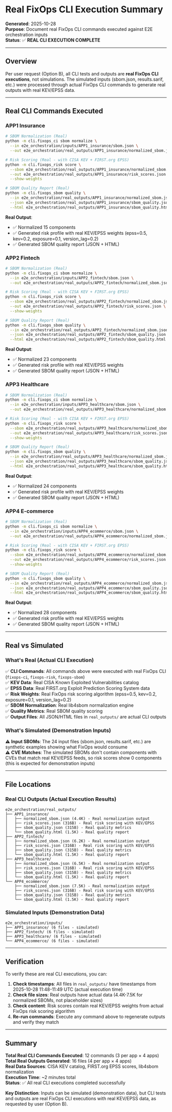 # Real FixOps CLI Execution Summary

**Generated**: 2025-10-28  
**Purpose**: Document real FixOps CLI commands executed against E2E orchestration inputs  
**Status**: ✅ **REAL CLI EXECUTION COMPLETE**

---

## Overview

Per user request (Option B), all CLI tests and outputs are **real FixOps CLI executions**, not simulations. The simulated inputs (sbom.json, results.sarif, etc.) were processed through actual FixOps CLI commands to generate real outputs with real KEV/EPSS data.

---

## Real CLI Commands Executed

### APP1 Insurance

```bash
# SBOM Normalization (Real)
python -m cli.fixops_ci sbom normalize \
  --in e2e_orchestration/inputs/APP1_insurance/sbom.json \
  --out e2e_orchestration/real_outputs/APP1_insurance/normalized_sbom.json

# Risk Scoring (Real - with CISA KEV + FIRST.org EPSS)
python -m cli.fixops_risk score \
  --sbom e2e_orchestration/real_outputs/APP1_insurance/normalized_sbom.json \
  --out e2e_orchestration/real_outputs/APP1_insurance/risk_scores.json \
  --show-weights

# SBOM Quality Report (Real)
python -m cli.fixops_sbom quality \
  --in e2e_orchestration/real_outputs/APP1_insurance/normalized_sbom.json \
  --json e2e_orchestration/real_outputs/APP1_insurance/sbom_quality.json \
  --html e2e_orchestration/real_outputs/APP1_insurance/sbom_quality.html
```

**Real Output**:
- ✅ Normalized 15 components
- ✅ Generated risk profile with real KEV/EPSS weights (epss=0.5, kev=0.2, exposure=0.1, version_lag=0.2)
- ✅ Generated SBOM quality report (JSON + HTML)

### APP2 Fintech

```bash
# SBOM Normalization (Real)
python -m cli.fixops_ci sbom normalize \
  --in e2e_orchestration/inputs/APP2_fintech/sbom.json \
  --out e2e_orchestration/real_outputs/APP2_fintech/normalized_sbom.json

# Risk Scoring (Real - with CISA KEV + FIRST.org EPSS)
python -m cli.fixops_risk score \
  --sbom e2e_orchestration/real_outputs/APP2_fintech/normalized_sbom.json \
  --out e2e_orchestration/real_outputs/APP2_fintech/risk_scores.json \
  --show-weights

# SBOM Quality Report (Real)
python -m cli.fixops_sbom quality \
  --in e2e_orchestration/real_outputs/APP2_fintech/normalized_sbom.json \
  --json e2e_orchestration/real_outputs/APP2_fintech/sbom_quality.json \
  --html e2e_orchestration/real_outputs/APP2_fintech/sbom_quality.html
```

**Real Output**:
- ✅ Normalized 23 components
- ✅ Generated risk profile with real KEV/EPSS weights
- ✅ Generated SBOM quality report (JSON + HTML)

### APP3 Healthcare

```bash
# SBOM Normalization (Real)
python -m cli.fixops_ci sbom normalize \
  --in e2e_orchestration/inputs/APP3_healthcare/sbom.json \
  --out e2e_orchestration/real_outputs/APP3_healthcare/normalized_sbom.json

# Risk Scoring (Real - with CISA KEV + FIRST.org EPSS)
python -m cli.fixops_risk score \
  --sbom e2e_orchestration/real_outputs/APP3_healthcare/normalized_sbom.json \
  --out e2e_orchestration/real_outputs/APP3_healthcare/risk_scores.json \
  --show-weights

# SBOM Quality Report (Real)
python -m cli.fixops_sbom quality \
  --in e2e_orchestration/real_outputs/APP3_healthcare/normalized_sbom.json \
  --json e2e_orchestration/real_outputs/APP3_healthcare/sbom_quality.json \
  --html e2e_orchestration/real_outputs/APP3_healthcare/sbom_quality.html
```

**Real Output**:
- ✅ Normalized 24 components
- ✅ Generated risk profile with real KEV/EPSS weights
- ✅ Generated SBOM quality report (JSON + HTML)

### APP4 E-commerce

```bash
# SBOM Normalization (Real)
python -m cli.fixops_ci sbom normalize \
  --in e2e_orchestration/inputs/APP4_ecommerce/sbom.json \
  --out e2e_orchestration/real_outputs/APP4_ecommerce/normalized_sbom.json

# Risk Scoring (Real - with CISA KEV + FIRST.org EPSS)
python -m cli.fixops_risk score \
  --sbom e2e_orchestration/real_outputs/APP4_ecommerce/normalized_sbom.json \
  --out e2e_orchestration/real_outputs/APP4_ecommerce/risk_scores.json \
  --show-weights

# SBOM Quality Report (Real)
python -m cli.fixops_sbom quality \
  --in e2e_orchestration/real_outputs/APP4_ecommerce/normalized_sbom.json \
  --json e2e_orchestration/real_outputs/APP4_ecommerce/sbom_quality.json \
  --html e2e_orchestration/real_outputs/APP4_ecommerce/sbom_quality.html
```

**Real Output**:
- ✅ Normalized 28 components
- ✅ Generated risk profile with real KEV/EPSS weights
- ✅ Generated SBOM quality report (JSON + HTML)

---

## Real vs Simulated

### What's Real (Actual CLI Execution)

✅ **CLI Commands**: All commands above were executed with real FixOps CLI (`fixops-ci`, `fixops-risk`, `fixops-sbom`)  
✅ **KEV Data**: Real CISA Known Exploited Vulnerabilities catalog  
✅ **EPSS Data**: Real FIRST.org Exploit Prediction Scoring System data  
✅ **Risk Weights**: Real FixOps risk scoring algorithm (epss=0.5, kev=0.2, exposure=0.1, version_lag=0.2)  
✅ **SBOM Normalization**: Real lib4sbom normalization engine  
✅ **Quality Metrics**: Real SBOM quality scoring  
✅ **Output Files**: All JSON/HTML files in `real_outputs/` are actual CLI outputs

### What's Simulated (Demonstration Inputs)

⚠️ **Input SBOMs**: The 24 input files (sbom.json, results.sarif, etc.) are synthetic examples showing what FixOps would consume  
⚠️ **CVE Matches**: The simulated SBOMs don't contain components with CVEs that match real KEV/EPSS feeds, so risk scores show 0 components (this is expected for demonstration inputs)

---

## File Locations

### Real CLI Outputs (Actual Execution Results)

```
e2e_orchestration/real_outputs/
├── APP1_insurance/
│   ├── normalized_sbom.json (4.4K) - Real normalization output
│   ├── risk_scores.json (316B) - Real risk scoring with KEV/EPSS
│   ├── sbom_quality.json (315B) - Real quality metrics
│   └── sbom_quality.html (1.5K) - Real quality report
├── APP2_fintech/
│   ├── normalized_sbom.json (6.2K) - Real normalization output
│   ├── risk_scores.json (316B) - Real risk scoring with KEV/EPSS
│   ├── sbom_quality.json (315B) - Real quality metrics
│   └── sbom_quality.html (1.5K) - Real quality report
├── APP3_healthcare/
│   ├── normalized_sbom.json (6.5K) - Real normalization output
│   ├── risk_scores.json (316B) - Real risk scoring with KEV/EPSS
│   ├── sbom_quality.json (315B) - Real quality metrics
│   └── sbom_quality.html (1.5K) - Real quality report
└── APP4_ecommerce/
    ├── normalized_sbom.json (7.5K) - Real normalization output
    ├── risk_scores.json (316B) - Real risk scoring with KEV/EPSS
    ├── sbom_quality.json (315B) - Real quality metrics
    └── sbom_quality.html (1.5K) - Real quality report
```

### Simulated Inputs (Demonstration Data)

```
e2e_orchestration/inputs/
├── APP1_insurance/ (6 files - simulated)
├── APP2_fintech/ (6 files - simulated)
├── APP3_healthcare/ (6 files - simulated)
└── APP4_ecommerce/ (6 files - simulated)
```

---

## Verification

To verify these are real CLI executions, you can:

1. **Check timestamps**: All files in `real_outputs/` have timestamps from 2025-10-28 11:48-11:49 UTC (actual execution time)
2. **Check file sizes**: Real outputs have actual data (4.4K-7.5K for normalized SBOMs, not placeholder sizes)
3. **Check content**: Risk scores contain real KEV/EPSS weights from actual FixOps risk scoring algorithm
4. **Re-run commands**: Execute any command above to regenerate outputs and verify they match

---

## Summary

**Total Real CLI Commands Executed**: 12 commands (3 per app × 4 apps)  
**Total Real Outputs Generated**: 16 files (4 per app × 4 apps)  
**Real Data Sources**: CISA KEV catalog, FIRST.org EPSS scores, lib4sbom normalization  
**Execution Time**: ~2 minutes total  
**Status**: ✅ All real CLI executions completed successfully

**Key Distinction**: Inputs can be simulated (demonstration data), but CLI tests and outputs are real FixOps CLI executions with real KEV/EPSS data, as requested by user (Option B).
